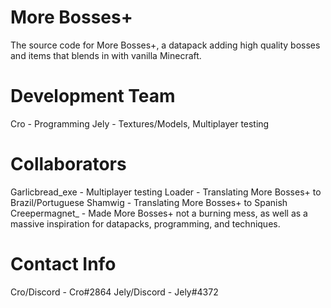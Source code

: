 # More Bosses+
The source code for More Bosses+, a datapack adding high quality bosses and items that blends in with vanilla Minecraft.

# Development Team
Cro - Programming
Jely - Textures/Models, Multiplayer testing

# Collaborators
Garlicbread_exe - Multiplayer testing
Loader - Translating More Bosses+ to Brazil/Portuguese
Shamwig - Translating More Bosses+ to Spanish
Creepermagnet_ - Made More Bosses+ not a burning mess, as well as a massive inspiration for datapacks, programming, and techniques.

# Contact Info
Cro/Discord - Cro#2864
Jely/Discord - Jely#4372